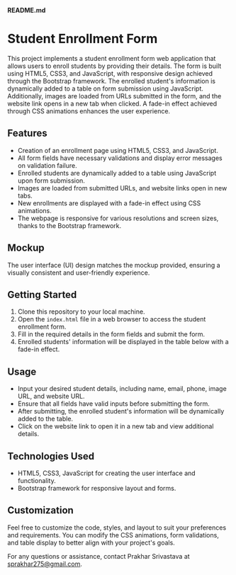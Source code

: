 **README.md**

# Student Enrollment Form

This project implements a student enrollment form web application that allows users to enroll students by providing their details. The form is built using HTML5, CSS3, and JavaScript, with responsive design achieved through the Bootstrap framework. The enrolled student's information is dynamically added to a table on form submission using JavaScript. Additionally, images are loaded from URLs submitted in the form, and the website link opens in a new tab when clicked. A fade-in effect achieved through CSS animations enhances the user experience.

## Features

- Creation of an enrollment page using HTML5, CSS3, and JavaScript.
- All form fields have necessary validations and display error messages on validation failure.
- Enrolled students are dynamically added to a table using JavaScript upon form submission.
- Images are loaded from submitted URLs, and website links open in new tabs.
- New enrollments are displayed with a fade-in effect using CSS animations.
- The webpage is responsive for various resolutions and screen sizes, thanks to the Bootstrap framework.

## Mockup

The user interface (UI) design matches the mockup provided, ensuring a visually consistent and user-friendly experience.

## Getting Started

1. Clone this repository to your local machine.
2. Open the `index.html` file in a web browser to access the student enrollment form.
3. Fill in the required details in the form fields and submit the form.
4. Enrolled students' information will be displayed in the table below with a fade-in effect.

## Usage

- Input your desired student details, including name, email, phone, image URL, and website URL.
- Ensure that all fields have valid inputs before submitting the form.
- After submitting, the enrolled student's information will be dynamically added to the table.
- Click on the website link to open it in a new tab and view additional details.

## Technologies Used

- HTML5, CSS3, JavaScript for creating the user interface and functionality.
- Bootstrap framework for responsive layout and forms.

## Customization

Feel free to customize the code, styles, and layout to suit your preferences and requirements. You can modify the CSS animations, form validations, and table display to better align with your project's goals.

For any questions or assistance, contact Prakhar Srivastava at sprakhar275@gmail.com.
